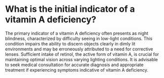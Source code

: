 # What is the initial indicator of a vitamin A deficiency?

The primary indicator of a vitamin A deficiency often presents as night blindness, characterized by difficulty seeing in low-light conditions. This condition impairs the ability to discern objects clearly in dimly lit environments and may be erroneously attributed to a need for corrective lenses. Sufficient intake of retinol, the active form of vitamin A, is crucial for maintaining optimal vision across varying lighting conditions. It is advisable to seek medical consultation for accurate diagnosis and appropriate treatment if experiencing symptoms indicative of vitamin A deficiency.
